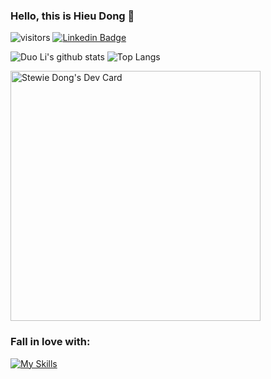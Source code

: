 ### Hello, this is Hieu Dong 👋

![visitors](https://visitor-badge.laobi.icu/badge?page_id=stewie1520)
[![Linkedin Badge](https://img.shields.io/badge/Hieu%20Dong-blue?style=social&logo=Linkedin&logoColor=blue&link=https://www.linkedin.com/in/stewiedong)](https://www.linkedin.com/in/stewiedong)


![Duo Li's github stats](https://github-readme-stats.vercel.app/api?username=stewie1520&show_icons=true&theme=cobalt)
![Top Langs](https://github-readme-stats.vercel.app/api/top-langs/?username=stewie1520&layout=compact&theme=cobalt)

<!--
**stewie1520/stewie1520** is a ✨ _special_ ✨ repository because its `README.md` (this file) appears on your GitHub profile.

Here are some ideas to get you started:

- 🔭 I’m currently working on ...
- 🌱 I’m currently learning ...
- 👯 I’m looking to collaborate on ...
- 🤔 I’m looking for help with ...
- 💬 Ask me about ...
- 📫 How to reach me: ...
- 😄 Pronouns: ...
- ⚡ Fun fact: ...
-->

<a href="https://app.daily.dev/stewiedong"><img src="https://api.daily.dev/devcards/758c09e531ad41a6864428d62f9d0b78.png?r=2jk" width="400" alt="Stewie Dong's Dev Card"/></a>

### Fall in love with:
[![My Skills](https://skills.thijs.gg/icons?i=golang,cs,nodejs,ts,mongo,postgres,angular,react&theme=dark)](https://skills.thijs.gg)
<br />
